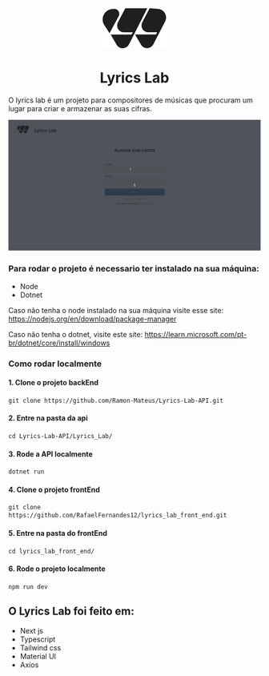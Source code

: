 <div align="center">
<img src="./src/assets/logo.svg" />
   
<h1>Lyrics Lab</h1>
</div>
O lyrics lab é um projeto para compositores de músicas que procuram um lugar para criar e armazenar as suas cifras.

![](./src/assets/LLvideo.gif)

### Para rodar o projeto é necessario ter instalado na sua máquina:
* Node
* Dotnet

Caso não tenha o node instalado na sua máquina visite esse site: https://nodejs.org/en/download/package-manager

Caso não tenha o dotnet, visite este site: https://learn.microsoft.com/pt-br/dotnet/core/install/windows

### Como rodar localmente
#### **1. Clone o projeto backEnd**
    git clone https://github.com/Ramon-Mateus/Lyrics-Lab-API.git

#### **2. Entre na pasta da api**
    cd Lyrics-Lab-API/Lyrics_Lab/
#### **3. Rode a API localmente**
    dotnet run
#### **4. Clone o projeto frontEnd**
    git clone https://github.com/RafaelFernandes12/lyrics_lab_front_end.git
#### **5. Entre na pasta do frontEnd**
    cd lyrics_lab_front_end/
#### **6. Rode o projeto localmente**
    npm run dev

## O Lyrics Lab foi feito em:
* Next js
* Typescript 
* Tailwind css
* Material UI
* Axios